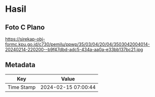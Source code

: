 # Hasil

## Foto C Plano

https://sirekap-obj-formc.kpu.go.id/c730/pemilu/ppwp/35/03/04/20/04/3503042004014-20240214-220200--b9f47dbd-adc5-434a-aa0a-e33bb137bc21.jpg


## Metadata

| Key        | Value               |
| ---------- | ------------------- |
| Time Stamp | 2024-02-15 07:00:44 |



